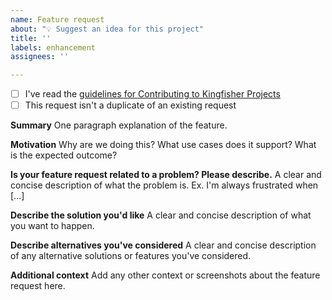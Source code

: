 ```yaml
---
name: Feature request
about: "💡 Suggest an idea for this project"
title: ''
labels: enhancement
assignees: ''

---
```


* [ ] I've read the [guidelines for Contributing to Kingfisher Projects](https://github.com/kingfisher-nl/.github/blob/master/CONTRIBUTING.md)
* [ ] This request isn't a duplicate of an existing request

**Summary**
One paragraph explanation of the feature.

**Motivation**
Why are we doing this? What use cases does it support? What is the expected outcome?

**Is your feature request related to a problem? Please describe.**
A clear and concise description of what the problem is. Ex. I'm always frustrated when [...]

**Describe the solution you'd like**
A clear and concise description of what you want to happen.

**Describe alternatives you've considered**
A clear and concise description of any alternative solutions or features you've considered.

**Additional context**
Add any other context or screenshots about the feature request here.
